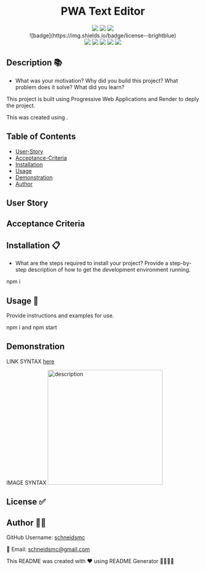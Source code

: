 
  
<h1 align="center">PWA Text Editor </h1>

<div style= "text-align: center">

  <img src="https://img.shields.io/github/repo-size/schneidsmc/employeeTracker10" />
  <img src="https://img.shields.io/github/languages/top/schneidsmc/employeeTracker10" />
  <img src="https://img.shields.io/github/last-commit/schneidsmc/employeeTracker10" />
<br />
![badge](https://img.shields.io/badge/license--brightblue)<br />

  <img src="https://img.shields.io/badge/Javascript-yellow" />
  <img src="https://img.shields.io/badge/jQuery-blue"  />
  <img src="https://img.shields.io/badge/-node.js-green" />
  <img src="https://img.shields.io/badge/-inquirer-red" >
  <img src="https://img.shields.io/badge/-Markdown-lightgrey" />
</div>

## Description 📚

- What was your motivation? Why did you build this project? What problem does it solve? What did you learn?

This project is built using Progressive Web Applications and Render to deply the project.

This was created using .

## Table of Contents 

- [User-Story](#user-story)
- [Acceptance-Criteria](#acceptance-criteria)
- [Installation](#installation-📋)
- [Usage](#usage-🏁)
- [Demonstration](#demonstration)
- [Author](#author-👋🏽)

## User Story

## Acceptance Criteria

## Installation 📋

- What are the steps required to install your project? Provide a step-by-step description of how to get the development environment running.

npm i

## Usage 🏁

Provide instructions and examples for use.

npm i and npm start

## Demonstration

LINK SYNTAX
[here]( )

IMAGE SYNTAX 
<img src="" alt="description" width="300" height="auto"> 

## License ✅ 



## Author 👋🏽

GitHub Username: [schneidsmc](https://github.com/schneidsmc)

📧 Email: schneidsmc@gmail.com

This README was created with ❤️ using README Generator 👏🏽👏🏽

